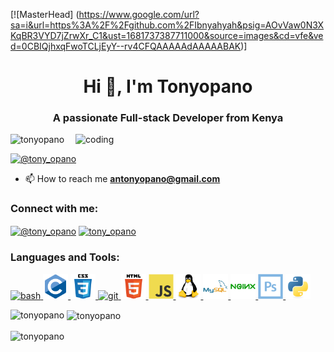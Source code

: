 [![MasterHead] (https://www.google.com/url?sa=i&url=https%3A%2F%2Fgithub.com%2FIbnyahyah&psig=AOvVaw0N3XKqBR3VYD7jZrwXr_C1&ust=1681737387711000&source=images&cd=vfe&ved=0CBIQjhxqFwoTCLjEyY--rv4CFQAAAAAdAAAAABAK)]
<h1 align="center">Hi 👋, I'm Tonyopano</h1>
<h3 align="center">A passionate Full-stack Developer from Kenya</h3>
<img align="right" alt="coding" width="400" src="https://dribbble.com/shots/4948736-UI-Developer">

<p align="left"> <img src="https://komarev.com/ghpvc/?username=tonyopano&label=Profile%20views&color=0e75b6&style=flat" alt="tonyopano" /> </p>

<p align="left"> <a href="https://twitter.com/@tony_opano" target="blank"><img src="https://img.shields.io/twitter/follow/@tony_opano?logo=twitter&style=for-the-badge" alt="@tony_opano" /></a> </p>

- 📫 How to reach me **antonyopano@gmail.com**

<h3 align="left">Connect with me:</h3>
<p align="left">
<a href="https://twitter.com/@tony_opano" target="blank"><img align="center" src="https://raw.githubusercontent.com/rahuldkjain/github-profile-readme-generator/master/src/images/icons/Social/twitter.svg" alt="@tony_opano" height="30" width="40" /></a>
<a href="https://instagram.com/tony_opano" target="blank"><img align="center" src="https://raw.githubusercontent.com/rahuldkjain/github-profile-readme-generator/master/src/images/icons/Social/instagram.svg" alt="tony_opano" height="30" width="40" /></a>
</p>

<h3 align="left">Languages and Tools:</h3>
<p align="left"> <a href="https://www.gnu.org/software/bash/" target="_blank" rel="noreferrer"> <img src="https://www.vectorlogo.zone/logos/gnu_bash/gnu_bash-icon.svg" alt="bash" width="40" height="40"/> </a> <a href="https://www.cprogramming.com/" target="_blank" rel="noreferrer"> <img src="https://raw.githubusercontent.com/devicons/devicon/master/icons/c/c-original.svg" alt="c" width="40" height="40"/> </a> <a href="https://www.w3schools.com/css/" target="_blank" rel="noreferrer"> <img src="https://raw.githubusercontent.com/devicons/devicon/master/icons/css3/css3-original-wordmark.svg" alt="css3" width="40" height="40"/> </a> <a href="https://git-scm.com/" target="_blank" rel="noreferrer"> <img src="https://www.vectorlogo.zone/logos/git-scm/git-scm-icon.svg" alt="git" width="40" height="40"/> </a> <a href="https://www.w3.org/html/" target="_blank" rel="noreferrer"> <img src="https://raw.githubusercontent.com/devicons/devicon/master/icons/html5/html5-original-wordmark.svg" alt="html5" width="40" height="40"/> </a> <a href="https://developer.mozilla.org/en-US/docs/Web/JavaScript" target="_blank" rel="noreferrer"> <img src="https://raw.githubusercontent.com/devicons/devicon/master/icons/javascript/javascript-original.svg" alt="javascript" width="40" height="40"/> </a> <a href="https://www.linux.org/" target="_blank" rel="noreferrer"> <img src="https://raw.githubusercontent.com/devicons/devicon/master/icons/linux/linux-original.svg" alt="linux" width="40" height="40"/> </a> <a href="https://www.mysql.com/" target="_blank" rel="noreferrer"> <img src="https://raw.githubusercontent.com/devicons/devicon/master/icons/mysql/mysql-original-wordmark.svg" alt="mysql" width="40" height="40"/> </a> <a href="https://www.nginx.com" target="_blank" rel="noreferrer"> <img src="https://raw.githubusercontent.com/devicons/devicon/master/icons/nginx/nginx-original.svg" alt="nginx" width="40" height="40"/> </a> <a href="https://www.photoshop.com/en" target="_blank" rel="noreferrer"> <img src="https://raw.githubusercontent.com/devicons/devicon/master/icons/photoshop/photoshop-line.svg" alt="photoshop" width="40" height="40"/> </a> <a href="https://www.python.org" target="_blank" rel="noreferrer"> <img src="https://raw.githubusercontent.com/devicons/devicon/master/icons/python/python-original.svg" alt="python" width="40" height="40"/> </a> </p>

<p><img align="left" src="https://github-readme-stats.vercel.app/api/top-langs?username=tonyopano&show_icons=true&locale=en&layout=compact" alt="tonyopano" /></p>

<p>&nbsp;<img align="center" src="https://github-readme-stats.vercel.app/api?username=tonyopano&show_icons=true&locale=en" alt="tonyopano" /></p>

<p><img align="center" src="https://github-readme-streak-stats.herokuapp.com/?user=tonyopano&" alt="tonyopano" /></p>
